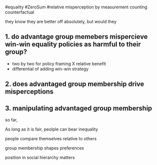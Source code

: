 #equality #ZeroSum #relative
misperception by measurement 
counting counterfactual

they know they are better off absolutely, but would they

## 1. do advantage group memebers mispercieve win-win equality policies as harmful to their group?
- two by two for policy framing X relative benefit
- differential of adding win-win strategy
## 2. does advantaged group membership drive misperceptions

## 3. manipulating advantaged group membership
so far, 


As long as it is fair, peolple can bear inequality

people compare themselves relative to others

group membership shapes preferences

position in social hierarchy matters